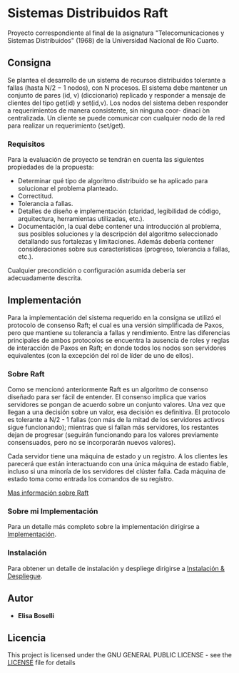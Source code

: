 # Sistemas Distribuidos Raft

Proyecto correspondiente al final de la asignatura "Telecomunicaciones y Sistemas Distribuidos" (1968) de la Universidad Nacional de Río Cuarto.

## Consigna

Se plantea el desarrollo de un sistema de recursos distribuidos tolerante a fallas (hasta N/2 − 1 nodos), con N procesos.
El sistema debe mantener un conjunto de pares (id, v) (diccionario) replicado y responder a mensaje de clientes del tipo get(id) y set(id,v).
Los nodos del sistema deben responder a requerimientos de manera consistente, sin ninguna coor- dinaci ́on centralizada.
Un cliente se puede comunicar con cualquier nodo de la red para realizar un requerimiento (set/get).

### Requisitos

Para la evaluación de proyecto se tendrán en cuenta las siguientes propiedades de la propuesta:

* Determinar qué tipo de algoritmo distribuido se ha aplicado para solucionar el problema planteado.
* Correctitud.
* Tolerancia a fallas.
* Detalles de diseño e implementación (claridad, legibilidad de código, arquitectura, herramientas utilizadas, etc.).
* Documentación, la cual debe contener una introducción al problema, sus posibles soluciones y la descripción del algoritmo seleccionado detallando sus fortalezas y limitaciones. Además debería contener consideraciones sobre sus características (progreso, tolerancia a fallas, etc.).

Cualquier precondición o configuración asumida debería ser adecuadamente descrita.

## Implementación
Para la implementación del sistema requerido en la consigna se utilizó el protocolo de consenso Raft; el cual es una versión simplificada de Paxos, pero que mantiene su tolerancia a fallas y rendimiento. Entre las diferencias principales de ambos protocolos se encuentra la ausencia de roles y reglas de interacción de Paxos en Raft; en donde todos los nodos son servidores equivalentes (con la excepción del rol de líder de uno de ellos). 

### Sobre Raft
Como se mencionó anteriormente Raft es un algoritmo de consenso diseñado para ser fácil de entender. El consenso implica que varios servidores se pongan de acuerdo sobre un conjunto valores. Una vez que llegan a una decisión sobre un valor, esa decisión es definitiva. El protocolo es tolerante a N/2 - 1 fallas (con más de la mitad de los servidores activos sigue funcionando); mientras que si fallan más servidores, los restantes dejan de progresar (seguirán funcionando para los valores previamente consensuados, pero no se incorporarán nuevos valores).

Cada servidor tiene una máquina de estado y un registro. A los clientes les parecerá que están interactuando con una única máquina de estado fiable, incluso si una minoría de los servidores del clúster falla. Cada máquina de estado toma como entrada los comandos de su registro. 

[Mas información sobre Raft](https://raft.github.io/raft.pdf)

### Sobre mi Implementación
Para un detalle más completo sobre la implementación dirigirse a [Implementación](doc/Implementacion.md).


### Instalación
Para obtener un detalle de instalación y despliege dirigirse a [Instalación & Despliegue](doc/Instalacion-Despliegue.md).

## Autor
* **Elisa Boselli** 

## Licencia
This project is licensed under the GNU GENERAL PUBLIC LICENSE - see the [LICENSE](LICENSE) file for details
